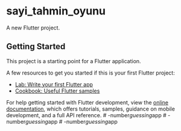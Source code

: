 # sayi_tahmin_oyunu

A new Flutter project.

## Getting Started

This project is a starting point for a Flutter application.

A few resources to get you started if this is your first Flutter project:

- [Lab: Write your first Flutter app](https://docs.flutter.dev/get-started/codelab)
- [Cookbook: Useful Flutter samples](https://docs.flutter.dev/cookbook)

For help getting started with Flutter development, view the
[online documentation](https://docs.flutter.dev/), which offers tutorials,
samples, guidance on mobile development, and a full API reference.
#   - n u m b e r _ g u e s s i n g _ a p p  
 #   - n u m b e r _ g u e s s i n g _ a p p  
 #   - n u m b e r _ g u e s s i n g _ a p p  
 